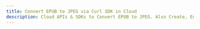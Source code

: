 ---title: Convert EPUB to JPEG via Curl SDK in Clouddescription: Cloud APIs & SDKs to Convert EPUB to JPEG. Also Create, Edit & Render Microsoft Word & OpenOffice documents in the Cloud.---